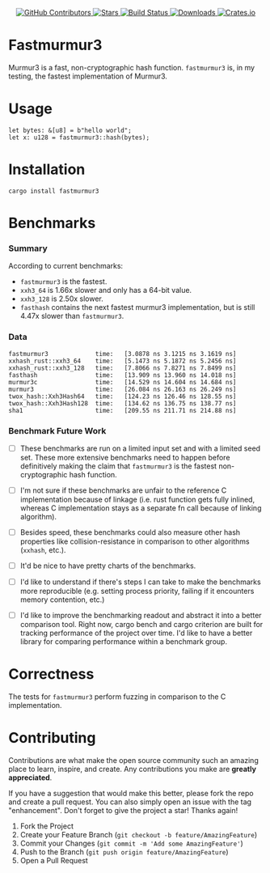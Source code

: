 <div id="top"></div>

<p align="center">
<a href="https://github.com/kurtbuilds/fastmurmur3/graphs/contributors">
    <img src="https://img.shields.io/github/contributors/kurtbuilds/fastmurmur3.svg?style=flat-square" alt="GitHub Contributors" />
</a>
<a href="https://github.com/kurtbuilds/fastmurmur3/stargazers">
    <img src="https://img.shields.io/github/stars/kurtbuilds/fastmurmur3.svg?style=flat-square" alt="Stars" />
</a>
<a href="https://github.com/kurtbuilds/fastmurmur3/actions">
    <img src="https://img.shields.io/github/workflow/status/kurtbuilds/fastmurmur3/test?style=flat-square" alt="Build Status" />
</a>
<a href="https://crates.io/crates/fastmurmur3">
    <img src="https://img.shields.io/crates/d/fastmurmur3?style=flat-square" alt="Downloads" />
</a>
<a href="https://crates.io/crates/fastmurmur3">
    <img src="https://img.shields.io/crates/v/fastmurmur3?style=flat-square" alt="Crates.io" />
</a>

</p>

# Fastmurmur3

Murmur3 is a fast, non-cryptographic hash function. `fastmurmur3` is, in my testing, the fastest implementation of Murmur3.

# Usage

    let bytes: &[u8] = b"hello world";
    let x: u128 = fastmurmur3::hash(bytes);

# Installation

    cargo install fastmurmur3

# Benchmarks

### Summary

According to current benchmarks:

- `fastmurmur3` is the fastest.
- `xxh3_64` is 1.66x slower and only has a 64-bit value.
- `xxh3_128` is 2.50x slower.
- `fasthash` contains the next fastest murmur3 implementation, but is still 4.47x slower than `fastmurmur3`.

### Data

```
fastmurmur3             time:   [3.0878 ns 3.1215 ns 3.1619 ns]
xxhash_rust::xxh3_64    time:   [5.1473 ns 5.1872 ns 5.2456 ns]
xxhash_rust::xxh3_128   time:   [7.8066 ns 7.8271 ns 7.8499 ns]
fasthash                time:   [13.909 ns 13.960 ns 14.018 ns]
murmur3c                time:   [14.529 ns 14.604 ns 14.684 ns]
murmur3                 time:   [26.084 ns 26.163 ns 26.249 ns]
twox_hash::Xxh3Hash64   time:   [124.23 ns 126.46 ns 128.55 ns]
twox_hash::Xxh3Hash128  time:   [134.62 ns 136.75 ns 138.77 ns]
sha1                    time:   [209.55 ns 211.71 ns 214.88 ns]
```

### Benchmark Future Work

- [ ] These benchmarks are run on a limited input set and with a limited seed set. These more extensive benchmarks need to happen before definitively making the claim that `fastmurmur3` is the fastest non-cryptographic hash function.

- [ ] I'm not sure if these benchmarks are unfair to the reference C implementation because of linkage (i.e. rust function gets fully inlined, whereas C implementation stays as a separate fn call because of linking algorithm).

- [ ] Besides speed, these benchmarks could also measure other hash properties like collision-resistance in comparison to other algorithms (`xxhash`, etc.).

- [ ] It'd be nice to have pretty charts of the benchmarks.

- [ ] I'd like to understand if there's steps I can take to make the benchmarks more reproducible (e.g. setting process priority, failing if it encounters memory contention, etc.)

- [ ] I'd like to improve the benchmarking readout and abstract it into a better comparison tool. Right now, cargo bench and cargo criterion are built for tracking performance of the project over time. I'd like to have a better
  library for comparing performance within a benchmark group.

# Correctness

The tests for `fastmurmur3` perform fuzzing in comparison to the C implementation.

# Contributing

Contributions are what make the open source community such an amazing place to learn, inspire, and create. Any contributions you make are **greatly appreciated**.

If you have a suggestion that would make this better, please fork the repo and create a pull request. You can also simply open an issue with the tag "enhancement".
Don't forget to give the project a star! Thanks again!

1. Fork the Project
2. Create your Feature Branch (`git checkout -b feature/AmazingFeature`)
3. Commit your Changes (`git commit -m 'Add some AmazingFeature'`)
4. Push to the Branch (`git push origin feature/AmazingFeature`)
5. Open a Pull Request

